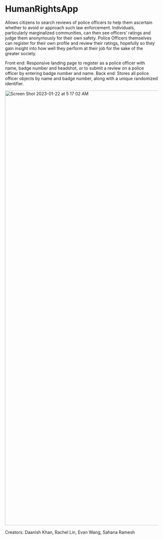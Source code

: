 # HumanRightsApp
Allows citizens to search reviews of police officers to help them ascertain whether to avoid or approach such law enforcement. Individuals, particularly marginalized communities, can then see officers’ ratings and judge them anonymously for their own safety. Police Officers themselves can register for their own profile and review their ratings, hopefully so they gain insight into how well they perform at their job for the sake of the greater society.

Front end: Responsive landing page to register as a police officer with name, badge number and headshot, or to submit a review on a police officer by entering badge number and name. 
Back end: Stores all police officer objects by name and badge number, along with a unique randomized identifier. 

<img width="1429" alt="Screen Shot 2023-01-22 at 5 17 02 AM" src="https://user-images.githubusercontent.com/23533725/213954396-2a71153a-c9f3-4744-bb93-f0fe877db1cc.png">


Creators: Daanish Khan, Rachel Lin, Evan Wang, Sahana Ramesh
